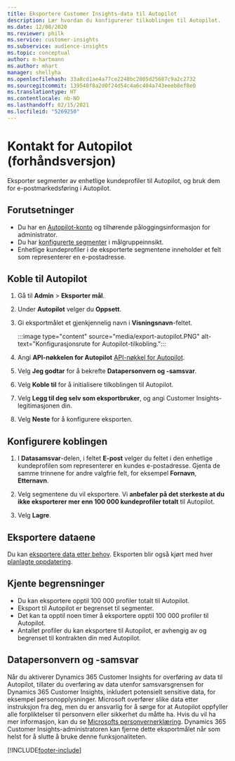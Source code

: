 ```yaml
---
title: Eksportere Customer Insights-data til Autopilot
description: Lær hvordan du konfigurerer tilkoblingen til Autopilot.
ms.date: 12/08/2020
ms.reviewer: philk
ms.service: customer-insights
ms.subservice: audience-insights
ms.topic: conceptual
author: m-hartmann
ms.author: mhart
manager: shellyha
ms.openlocfilehash: 33a8cd1ae4a77ce2248bc2805d25687c9a2c2732
ms.sourcegitcommit: 139548f8a2d0f24d54c4a6c404a743eeeb8ef8e0
ms.translationtype: HT
ms.contentlocale: nb-NO
ms.lasthandoff: 02/15/2021
ms.locfileid: "5269250"
---
```

# <a name="connector-for-autopilot-preview"></a>Kontakt for Autopilot (forhåndsversjon)

Eksporter segmenter av enhetlige kundeprofiler til Autopilot, og bruk dem for e-postmarkedsføring i Autopilot. 

## <a name="prerequisites"></a>Forutsetninger

-   Du har en [Autopilot-konto](https://www.autopilothq.com/) og tilhørende påloggingsinformasjon for administrator.
-   Du har [konfigurerte segmenter](segments.md) i målgruppeinnsikt.
-   Enhetlige kundeprofiler i de eksporterte segmentene inneholder et felt som representerer en e-postadresse.

## <a name="connect-to-autopilot"></a>Koble til Autopilot

1. Gå til **Admin** > **Eksporter mål**.

1. Under **Autopilot** velger du **Oppsett**.

1. Gi eksportmålet et gjenkjennelig navn i **Visningsnavn**-feltet.

   :::image type="content" source="media/export-autopilot.PNG" alt-text="Konfigurasjonsrute for Autopilot-tilkobling.":::

1. Angi **API-nøkkelen for Autopilot** [API-nøkkel for Autopilot](https://autopilot.docs.apiary.io/#).

1. Velg **Jeg godtar** for å bekrefte **Datapersonvern og -samsvar**.

1. Velg **Koble til** for å initialisere tilkoblingen til Autopilot.

1. Velg **Legg til deg selv som eksportbruker**, og angi Customer Insights-legitimasjonen din.

1. Velg **Neste** for å konfigurere eksporten.

## <a name="configure-the-connector"></a>Konfigurere koblingen

1. I **Datasamsvar**-delen, i feltet **E-post** velger du feltet i den enhetlige kundeprofilen som representerer en kundes e-postadresse. Gjenta de samme trinnene for andre valgfrie felt, for eksempel **Fornavn**, **Etternavn**.

1. Velg segmentene du vil eksportere. Vi **anbefaler på det sterkeste at du ikke eksporterer mer enn 100 000 kundeprofiler totalt** til Autopilot. 

1. Velg **Lagre**.

## <a name="export-the-data"></a>Eksportere dataene

Du kan [eksportere data etter behov](export-destinations.md). Eksporten blir også kjørt med hver [planlagte oppdatering](system.md#schedule-tab).

## <a name="known-limitations"></a>Kjente begrensninger

- Du kan eksportere opptil 100 000 profiler totalt til Autopilot.
- Eksport til Autopilot er begrenset til segmenter.
- Det kan ta opptil noen timer å eksportere opptil 100 000 profiler til Autopilot. 
- Antallet profiler du kan eksportere til Autopilot, er avhengig av og begrenset til kontrakten din med Autopilot.

## <a name="data-privacy-and-compliance"></a>Datapersonvern og -samsvar

Når du aktiverer Dynamics 365 Customer Insights for overføring av data til Autopilot, tillater du overføring av data utenfor samsvarsgrensen for Dynamics 365 Customer Insights, inkludert potensielt sensitive data, for eksempel personopplysninger. Microsoft overfører slike data etter instruksjon fra deg, men du er ansvarlig for å sørge for at Autopilot oppfyller alle forpliktelser til personvern eller sikkerhet du måtte ha. Hvis du vil ha mer informasjon, kan du se [Microsofts personvernerklæring](https://go.microsoft.com/fwlink/?linkid=396732).
Dynamics 365 Customer Insights-administratoren kan fjerne dette eksportmålet når som helst for å slutte å bruke denne funksjonaliteten.


[!INCLUDE[footer-include](../includes/footer-banner.md)]